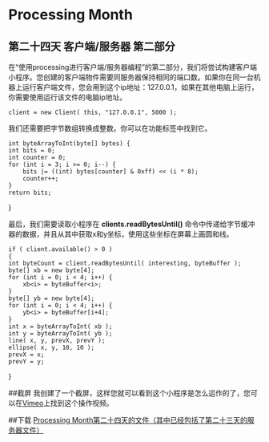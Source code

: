 Processing Month
=====
第二十四天 **客户端/服务器** 第二部分
----

在“使用processing进行客户端/服务器编程”的第二部分，我们将尝试构建客户端小程序。您创建的客户端物件需要同服务器保持相同的端口数。如果你在同一台机器上运行客户端文件，您会用到这个ip地址：127.0.0.1，如果在其他电脑上运行，你需要使用运行该文件的电脑ip地址。

	client = new Client( this, "127.0.0.1", 5000 );

我们还需要把字节数组转换成整数。你可以在功能标签中找到它。

	int byteArrayToInt(byte[] bytes) {
    int bits = 0;
    int counter = 0;
    for (int i = 3; i >= 0; i--) {
        bits |= ((int) bytes[counter] & 0xff) << (i * 8);
        counter++;
    }
    return bits;
}

最后，我们需要读取小程序在 **clients.readBytesUntil()** 命令中传递给字节缓冲器的数据，并且从其中获取x和y坐标，使用这些坐标在屏幕上画圆和线。

	if ( client.available() > 0 ) 
	{
    int byteCount = client.readBytesUntil( interesting, byteBuffer );
    byte[] xb = new byte[4];
    for (int i = 0; i < 4; i++) {
        xb<i> = byteBuffer<i>;
    }
    byte[] yb = new byte[4];
    for (int i = 0; i < 4; i++) {
        yb<i> = byteBuffer[i+4];
    }
    int x = byteArrayToInt( xb );
    int y = byteArrayToInt( yb );
    line( x, y, prevX, prevY );
    ellipse( x, y, 10, 10 );
    prevX = x;
    prevY = y;
}

##截屏
我创建了一个截屏，这样您就可以看到这个小程序是怎么运作的了，您可以在[Vimeo](http://vimeo.com/24178953)上找到这个操作视频。

##下载
[Processing Month第二十四天的文件（其中已经包括了第二十三天的服务器文件）](http://img.vormplus.be/downloads/processing_month_day_024.zip)
